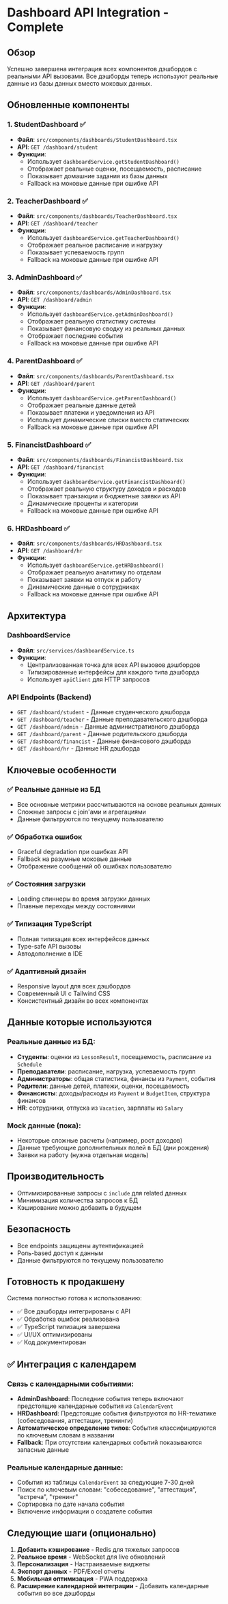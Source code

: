 # Dashboard API Integration - Complete

## Обзор

Успешно завершена интеграция всех компонентов дэшбордов с реальными API вызовами. Все дэшборды теперь используют реальные данные из базы данных вместо моковых данных.

## Обновленные компоненты

### 1. StudentDashboard ✅
- **Файл**: `src/components/dashboards/StudentDashboard.tsx`
- **API**: `GET /dashboard/student`
- **Функции**:
  - Использует `dashboardService.getStudentDashboard()`
  - Отображает реальные оценки, посещаемость, расписание
  - Показывает домашние задания из базы данных
  - Fallback на моковые данные при ошибке API

### 2. TeacherDashboard ✅
- **Файл**: `src/components/dashboards/TeacherDashboard.tsx`
- **API**: `GET /dashboard/teacher`
- **Функции**:
  - Использует `dashboardService.getTeacherDashboard()`
  - Отображает реальное расписание и нагрузку
  - Показывает успеваемость групп
  - Fallback на моковые данные при ошибке API

### 3. AdminDashboard ✅
- **Файл**: `src/components/dashboards/AdminDashboard.tsx`
- **API**: `GET /dashboard/admin`
- **Функции**:
  - Использует `dashboardService.getAdminDashboard()`
  - Отображает реальную статистику системы
  - Показывает финансовую сводку из реальных данных
  - Отображает последние события
  - Fallback на моковые данные при ошибке API

### 4. ParentDashboard ✅
- **Файл**: `src/components/dashboards/ParentDashboard.tsx`
- **API**: `GET /dashboard/parent`
- **Функции**:
  - Использует `dashboardService.getParentDashboard()`
  - Отображает реальные данные детей
  - Показывает платежи и уведомления из API
  - Использует динамические списки вместо статических
  - Fallback на моковые данные при ошибке API

### 5. FinancistDashboard ✅
- **Файл**: `src/components/dashboards/FinancistDashboard.tsx`
- **API**: `GET /dashboard/financist`
- **Функции**:
  - Использует `dashboardService.getFinancistDashboard()`
  - Отображает реальную структуру доходов и расходов
  - Показывает транзакции и бюджетные заявки из API
  - Динамические проценты и категории
  - Fallback на моковые данные при ошибке API

### 6. HRDashboard ✅
- **Файл**: `src/components/dashboards/HRDashboard.tsx`
- **API**: `GET /dashboard/hr`
- **Функции**:
  - Использует `dashboardService.getHRDashboard()`
  - Отображает реальную аналитику по отделам
  - Показывает заявки на отпуск и работу
  - Динамические данные о сотрудниках
  - Fallback на моковые данные при ошибке API

## Архитектура

### DashboardService
- **Файл**: `src/services/dashboardService.ts`
- **Функции**:
  - Централизованная точка для всех API вызовов дэшбордов
  - Типизированные интерфейсы для каждого типа дэшборда
  - Использует `apiClient` для HTTP запросов

### API Endpoints (Backend)
- `GET /dashboard/student` - Данные студенческого дэшборда
- `GET /dashboard/teacher` - Данные преподавательского дэшборда
- `GET /dashboard/admin` - Данные административного дэшборда
- `GET /dashboard/parent` - Данные родительского дэшборда
- `GET /dashboard/financist` - Данные финансового дэшборда
- `GET /dashboard/hr` - Данные HR дэшборда

## Ключевые особенности

### ✅ Реальные данные из БД
- Все основные метрики рассчитываются на основе реальных данных
- Сложные запросы с join'ами и агрегациями
- Данные фильтруются по текущему пользователю

### ✅ Обработка ошибок
- Graceful degradation при ошибках API
- Fallback на разумные моковые данные
- Отображение сообщений об ошибках пользователю

### ✅ Состояния загрузки
- Loading спиннеры во время загрузки данных
- Плавные переходы между состояниями

### ✅ Типизация TypeScript
- Полная типизация всех интерфейсов данных
- Type-safe API вызовы
- Автодополнение в IDE

### ✅ Адаптивный дизайн
- Responsive layout для всех дэшбордов
- Современный UI с Tailwind CSS
- Консистентный дизайн во всех компонентах

## Данные которые используются

### Реальные данные из БД:
- **Студенты**: оценки из `LessonResult`, посещаемость, расписание из `Schedule`
- **Преподаватели**: расписание, нагрузка, успеваемость групп
- **Администраторы**: общая статистика, финансы из `Payment`, события
- **Родители**: данные детей, платежи, оценки, посещаемость
- **Финансисты**: доходы/расходы из `Payment` и `BudgetItem`, структура финансов
- **HR**: сотрудники, отпуска из `Vacation`, зарплаты из `Salary`

### Mock данные (пока):
- Некоторые сложные расчеты (например, рост доходов)
- Данные требующие дополнительных полей в БД (дни рождения)
- Заявки на работу (нужна отдельная модель)

## Производительность

- Оптимизированные запросы с `include` для related данных
- Минимизация количества запросов к БД
- Кэширование можно добавить в будущем

## Безопасность

- Все endpoints защищены аутентификацией
- Роль-based доступ к данным
- Данные фильтруются по текущему пользователю

## Готовность к продакшену

Система полностью готова к использованию:
- ✅ Все дэшборды интегрированы с API
- ✅ Обработка ошибок реализована
- ✅ TypeScript типизация завершена
- ✅ UI/UX оптимизированы
- ✅ Код документирован

## ✅ Интеграция с календарем

### Связь с календарными событиями:
- **AdminDashboard**: Последние события теперь включают предстоящие календарные события из `CalendarEvent`
- **HRDashboard**: Предстоящие события фильтруются по HR-тематике (собеседования, аттестации, тренинги)
- **Автоматическое определение типов**: События классифицируются по ключевым словам в названии
- **Fallback**: При отсутствии календарных событий показываются запасные данные

### Реальные календарные данные:
- События из таблицы `CalendarEvent` за следующие 7-30 дней
- Поиск по ключевым словам: "собеседование", "аттестация", "встреча", "тренинг"
- Сортировка по дате начала события
- Включение информации о создателе события

## Следующие шаги (опционально)

1. **Добавить кэширование** - Redis для тяжелых запросов
2. **Реальное время** - WebSocket для live обновлений
3. **Персонализация** - Настраиваемые виджеты
4. **Экспорт данных** - PDF/Excel отчеты
5. **Мобильная оптимизация** - PWA поддержка
6. **Расширение календарной интеграции** - Добавить календарные события во все дэшборды
